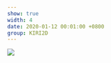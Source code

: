 ```yaml
---
show: true
width: 4
date: 2020-01-12 00:01:00 +0800
group: KIRI2D
---
```

<div>
    <img data-src="{{ '/assets/img/kiri2d/voronoi_treemap1.gif' | relative_url }}" class="lazy w-100 rounded" src="{{ '/assets/img/empty_300x200.png' | relative_url }}">
</div>
